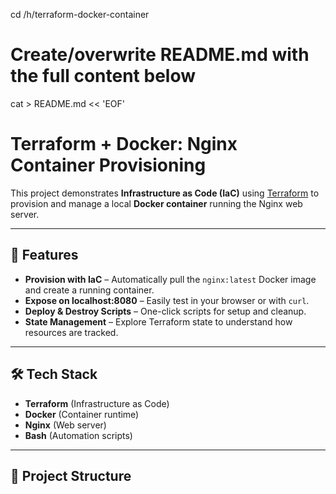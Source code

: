 cd /h/terraform-docker-container

# Create/overwrite README.md with the full content below
cat > README.md << 'EOF'
# Terraform + Docker: Nginx Container Provisioning

This project demonstrates **Infrastructure as Code (IaC)** using [Terraform](https://developer.hashicorp.com/terraform) to provision and manage a local **Docker container** running the Nginx web server.

---

## 🚀 Features
- **Provision with IaC** – Automatically pull the `nginx:latest` Docker image and create a running container.
- **Expose on localhost:8080** – Easily test in your browser or with `curl`.
- **Deploy & Destroy Scripts** – One-click scripts for setup and cleanup.
- **State Management** – Explore Terraform state to understand how resources are tracked.

---

## 🛠 Tech Stack
- **Terraform** (Infrastructure as Code)
- **Docker** (Container runtime)
- **Nginx** (Web server)
- **Bash** (Automation scripts)

---

## 📂 Project Structure
